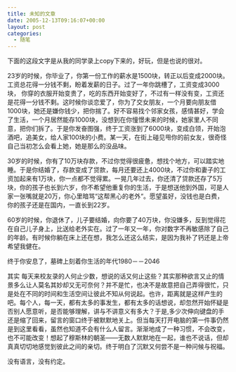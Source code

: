 ```yaml
---
title: 未知的文章
date: 2005-12-13T09:16:07+00:00
layout: post
categories:
  - 随笔
---
```


下面的这段文字是从我的同学录上copy下来的，好玩，但是也说的很对。

23岁的时候，你毕业了，你第一份工作的薪水是1500块，转正以后变成2000块。工资总花得一分钱不剩，盼着发薪的日子。过了一年你跳槽了，工资变成3000块， 你穿的衣服开始变贵了，吃的东西开始变好了，不过有一样没有变，工资还是花得一分钱不剩。这时候你谈恋爱了，你为了交女朋友，一个月要向朋友借1000块，她还是嫌你钱少，把你揣了。好不容易找个邻家女孩，感情甚好，学会了生活，一个月居然能存1000块，没想到在你憧憬未来的时候，她家里人不同意，把你们拆了。于是你发奋图强，终于工资涨到了6000块，变成白领，开始泡酒吧，追美女，给人家100块的小费。某一天，在街上碰见甩你的前女友，很奇怪自己当初怎么会看上她，她是那么的没品味。

30岁的时候，你有了10万块存款，不过你觉得很疲惫，想找个地方，可以踏实地睡。于是你结婚了，存款变成了贷款，每月还要还上4000块，不过你和妻子的工资加起来有1万块，你一点都不觉得累。一晃几年过去，你还清了贷款还存了5万块，你的孩子也长到六岁，你不希望他重复你的生活，于是想送他到外国，可是人家一张嘴就是20万，你心里暗骂“这帮黑心的老外“。愿望虽好，没钱也是白费，你的孩子还是在国内，一直长到22岁。

60岁的时候，你退休了，儿子要结婚，向你要了40万块，你没嫌多，反到觉得花在自己儿子身上，比送给老外实在。过了一年又一年，你对数字不再敏感除了自己的年龄。有时候你躺在床上还在想，我怎么还这么结实，是因为我补了钙还是上帝希望我健在。

终于你安息了，墓碑上刻着你生活的年代1980－－2046

其实 每天来校友录的人何止少数，想说的话又何止这些？其实那种欲言又止的情景多么让人莫名其妙却又无可奈何？并不是忙，也决不是故意把自己弄得很忙，只是处在不同的时间和生活空间让彼此不知从何说起。也许，距离就是这样产生的吧。每个人，每一天，都有太多的事发生，都有太多的话想说，却忽然开始怀疑是否别人愿意听，是否能够理解，讲与不讲意义有多大？于是,多少次伸向键盘的手还是缩了回来，留言的窗口终于被默默地关上。但当每天打开电脑的第一件事仍然是到这里看看，虽然也知道不会有什么人留言。渐渐地成了一种习惯，不会改变，也不可能改变！想起了穆斯林的朝圣——无数人默默地在一起，谁也不说话，但却真真切切地感觉到彼此之间的亲切。终于明白了沉默又何尝不是一种问候与祝福。

没有语言，没有约定。